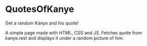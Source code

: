 # QuotesOfKanye
Get a random Kanye and his quote!

A simple page made with HTML, CSS and JS.
Fetches quote from kanye.rest and displays it under a random picture of him.  
